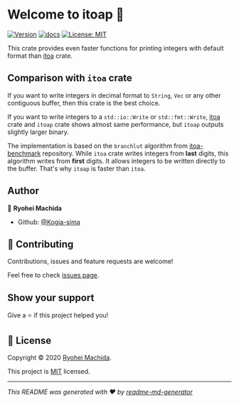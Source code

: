 # Welcome to itoap 👋

[![Version](https://img.shields.io/crates/v/itoap)](https://crates.io/crates/itoap)
[![docs](https://docs.rs/itoap/badge.svg)](https://docs.rs/itoap)
[![License: MIT](https://img.shields.io/badge/License-MIT-yellow.svg)](https://github.com/Kogia-sima/itoap/blob/master/LICENSE)

This crate provides even faster functions for printing integers with default format
than [itoa](https://crates.io/crates/itoa) crate.

## Comparison with `itoa` crate

If you want to write integers in decimal format to `String`, `Vec` or any other
contiguous buffer, then this crate is the best choice.

If you want to write integers to a `std::io::Write` or `std::fmt::Write`, 
[itoa](https://github.com/dtolnay/itoa) crate and `itoap` crate shows almost same
performance, but `itoap` outputs slightly larger binary.

The implementation is based on the `branchlut` algorithm from
[itoa-benchmark](https://github.com/miloyip/itoa-benchmark) repository.
While `itoa` crate writes integers from **last** digits, this algorithm writes
from **first** digits. It allows integers to be written directly to the buffer.
That's why `itoap` is faster than `itoa`.

## Author

👤 **Ryohei Machida**

* Github: [@Kogia-sima](https://github.com/Kogia-sima)

## 🤝 Contributing

Contributions, issues and feature requests are welcome!

Feel free to check [issues page](https://github.com/Kogia-sima/itoap/issues). 

## Show your support

Give a ⭐️ if this project helped you!

## 📝 License

Copyright © 2020 [Ryohei Machida](https://github.com/Kogia-sima).

This project is [MIT](https://github.com/Kogia-sima/itoap/blob/master/LICENSE) licensed.

***
_This README was generated with ❤️ by [readme-md-generator](https://github.com/kefranabg/readme-md-generator)_
